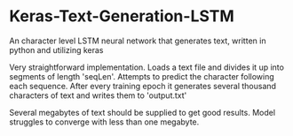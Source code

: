 # Keras-Text-Generation-LSTM
An character level LSTM neural network that generates text, written in python and utilizing keras

Very straightforward implementation. Loads a text file and divides it up into segments of length 'seqLen'. Attempts to predict the character following each sequence. After every training epoch it generates several thousand characters of text and writes them to 'output.txt'

Several megabytes of text should be supplied to get good results. Model struggles to converge with less than one megabyte.
